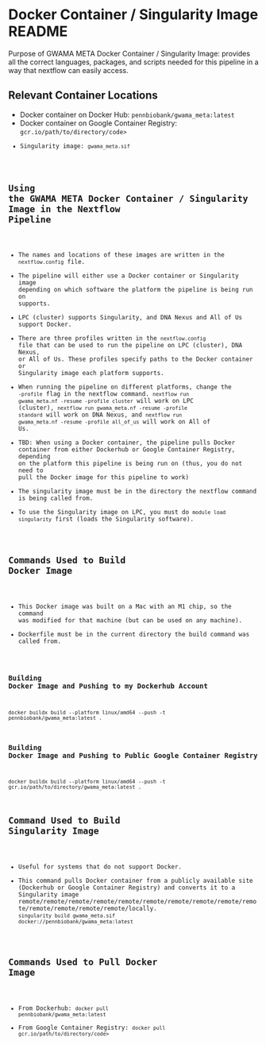 # Docker Container / Singularity Image README

Purpose of GWAMA META Docker Container / Singularity Image: provides all the correct languages, packages, and scripts needed for this pipeline in a way that nextflow can easily access.

## Relevant Container Locations
* Docker container on Docker Hub: <code>pennbiobank/gwama_meta:latest</code>
* Docker container on Google Container Registry: <code>gcr.io/path/to/directory/code>
* Singularity image: <code>gwama_meta.sif</code>

## Using the GWAMA META Docker Container / Singularity Image in the Nextflow Pipeline
* The names and locations of these images are written in the <code>nextflow.config</code> file.
* The pipeline will either use a Docker container or Singularity image depending on which software the platform the pipeline is being run on supports.
* LPC (cluster) supports Singularity, and DNA Nexus and All of Us support Docker.
* There are three profiles written in the <code>nextflow.config</code> file that can be used to run the pipeline on LPC (cluster), DNA Nexus, or All of Us. These profiles specify paths to the Docker container or Singularity image each platform supports.
* When running the pipeline on different platforms, change the <code>-profile</code> flag in the nextflow command. <code>nextflow run gwama_meta.nf -resume -profile cluster</code> will work on LPC (cluster), <code>nextflow run gwama_meta.nf -resume -profile standard</code> will work on DNA Nexus, and <code>nextflow run gwama_meta.nf -resume -profile all_of_us</code> will work on All of Us.
* TBD: When using a Docker container, the pipeline pulls Docker container from either Dockerhub or Google Container Registry, depending on the platform this pipeline is being run on (thus, you do not need to pull the Docker image for this pipeline to work)
* The singularity image must be in the directory the nextflow command is being called from.
* To use the Singularity image on LPC, you must do <code>module load singularity</code> first (loads the Singularity software).

## Commands Used to Build Docker Image
* This Docker image was built on a Mac with an M1 chip, so the command was modified for that machine (but can be used on any machine).
* Dockerfile must be in the current directory the build command was called from.
### Building Docker Image and Pushing to my Dockerhub Account
<code>docker buildx build --platform  linux/amd64 --push -t pennbiobank/gwama_meta:latest .</code>
### Building Docker Image and Pushing to Public Google Container Registry
<code>docker buildx build --platform  linux/amd64 --push -t gcr.io/path/to/directory/gwama_meta:latest .</code>

## Command Used to Build Singularity Image
* Useful for systems that do not support Docker.
* This command pulls Docker container from a publicly available site (Dockerhub or Google Container Registry) and converts it to a Singularity image remote/remote/remote/remote/remote/remote/remote/remote/remote/remote/remote/remote/remote/remote/locally.
<code>singularity build gwama_meta.sif docker://pennbiobank/gwama_meta:latest</code>

## Commands Used to Pull Docker Image
* From Dockerhub: <code>docker pull pennbiobank/gwama_meta:latest</code>
* From Google Container Registry: <code>docker pull gcr.io/path/to/directory/code>
